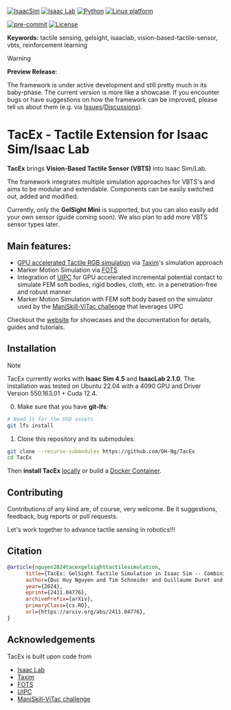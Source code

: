 #

[![IsaacSim](https://img.shields.io/badge/IsaacSim-4.5.0-silver.svg)](https://docs.omniverse.nvidia.com/isaacsim/latest/overview.html)
[![Isaac Lab](https://img.shields.io/badge/IsaacLab-2.1.0-silver)](https://isaac-sim.github.io/IsaacLab)
[![Python](https://img.shields.io/badge/python-3.10-blue.svg)](https://docs.python.org/3/whatsnew/3.10.html)
[![Linux platform](https://img.shields.io/badge/platform-linux--64-orange.svg)](https://releases.ubuntu.com/22.04/)
<!-- [![Windows platform](https://img.shields.io/badge/platform-windows--64-orange.svg)](https://www.microsoft.com/en-us/) -->
[![pre-commit](https://img.shields.io/badge/pre--commit-enabled-brightgreen?logo=pre-commit&logoColor=white)](https://pre-commit.com/)
[![License](https://img.shields.io/badge/license-MIT-yellow.svg)](https://opensource.org/license/mit)

**Keywords:** tactile sensing, gelsight, isaaclab, vision-based-tactile-sensor, vbts, reinforcement learning

> [!WARNING]
> **Preview Release**:
>
> The framework is under active development and still pretty much in its baby-phase. The current version is more like a showcase.
> If you encounter bugs or have suggestions on how the framework can be improved, please tell us about them (e.g. via [Issues](https://github.com/DH-Ng/TacEx/issues)/[Discussions](https://github.com/DH-Ng/TacEx/discussions)).


# TacEx - Tactile Extension for Isaac Sim/Isaac Lab
**TacEx** brings **Vision-Based Tactile Sensor (VBTS)** into Isaac Sim/Lab.

The framework integrates multiple simulation approaches for VBTS's and aims to be modular and extendable.
Components can be easily switched out, added and modified.

Currently, only the **GelSight Mini** is supported, but you can also easily add your own sensor (guide coming soon). We also plan to add more VBTS sensor types later.

## **Main features**:
- [GPU accelerated Tactile RGB simulation](https://github.com/TimSchneider42/taxim) via [Taxim](https://github.com/Robo-Touch/Taxim)'s simulation approach
- Marker Motion Simulation via [FOTS](https://github.com/Rancho-zhao/FOTS)
- Integration of [UIPC](https://github.com/spiriMirror/libuipc) for GPU accelerated incremental potential contact to simulate FEM soft bodies, rigid bodies, cloth, etc. in a penetration-free and robust manner
- Marker Motion Simulation with FEM soft body based on the simulator used by the [ManiSkill-ViTac challenge](https://github.com/chuanyune/ManiSkill-ViTac2025) that leverages UIPC


Checkout the [website](https://sites.google.com/view/tacex) for showcases and the documentation for details, guides and tutorials.


## Installation
> [!NOTE]
> TacEx currently works with **Isaac Sim 4.5** and **IsaacLab 2.1.0**.
> The installation was tested on Ubuntu 22.04 with a 4090 GPU and Driver Version 550.163.01 + Cuda 12.4.

0. Make sure that you have **git-lfs**:

```bash
# Need it for the USD assets
git lfs install
```

1. Clone this repository and its submodules:
```bash
git clone --recurse-submodules https://github.com/DH-Ng/TacEx
cd TacEx
```

Then **install TacEx** [locally](docs/source/installation/Local-Installation.md)
or build a [Docker Container](docs/source/installation/Docker-Container-Setup.md).


## Contributing
Contributions of any kind are, of course, very welcome.
Be it suggestions, feedback, bug reports or pull requests.

Let's work together to advance tactile sensing in robotics!!!

## Citation
```bibtex
@article{nguyen2024tacexgelsighttactilesimulation,
      title={TacEx: GelSight Tactile Simulation in Isaac Sim -- Combining Soft-Body and Visuotactile Simulators},
      author={Duc Huy Nguyen and Tim Schneider and Guillaume Duret and Alap Kshirsagar and Boris Belousov and Jan Peters},
      year={2024},
      eprint={2411.04776},
      archivePrefix={arXiv},
      primaryClass={cs.RO},
      url={https://arxiv.org/abs/2411.04776},
}
```

## Acknowledgements

TacEx is built upon code from
- [Isaac Lab](https://github.com/isaac-sim/IsaacLab/tree/main)
- [Taxim](https://github.com/Robo-Touch/Taxim)
- [FOTS](https://github.com/Rancho-zhao/FOTS)
- [UIPC](https://github.com/spiriMirror/libuipc)
- [ManiSkill-ViTac challenge](https://github.com/chuanyune/ManiSkill-ViTac2025)
